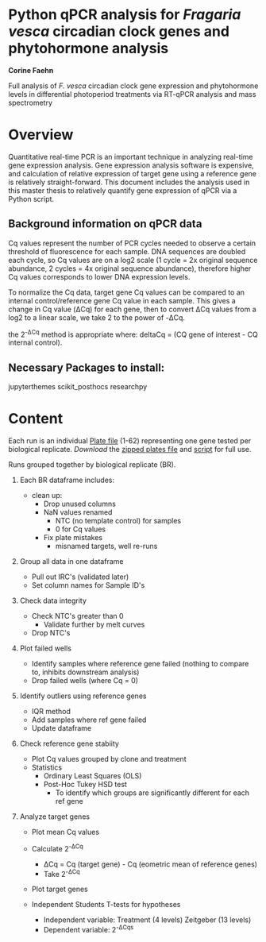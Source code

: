 # Python qPCR analysis for *Fragaria vesca* circadian clock genes and phytohormone analysis
**Corine Faehn**

Full analysis of *F. vesca* circadian clock gene expression and phytohormone levels in differential photoperiod treatments via RT-qPCR analysis and mass spectrometry

# Overview
Quantitative real-time PCR is an important technique in analyzing real-time gene expression analysis. Gene expression analysis software is expensive, and calculation of relative expression of target gene using a reference gene is relatively straight-forward. This document includes the analysis used in this master thesis to relatively quantify gene expression of qPCR via a Python script. 

## Background information on qPCR data
Cq values represent the number of PCR cycles needed to observe a certain threshold of fluorescence for each sample. DNA sequences are doubled each cycle, so Cq values are on a log2 scale (1 cycle = 2x original sequence abundance, 2 cycles = 4x original sequence abundance), therefore higher Cq values corresponds to lower DNA expression levels. 

To normalize the Cq data, target gene Cq values can be compared to an internal control/reference gene Cq value in each sample. 
This gives a change in Cq value (ΔCq) for each gene, then to convert ΔCq values from a log2 to a linear scale, we take 2 to the power of -ΔCq.

the 2<sup>-ΔCq</sup> method is appropriate where: 
    deltaCq =  (CQ gene of interest - CQ internal control).


## Necessary Packages to install:

jupyterthemes
scikit_posthocs
researchpy

# Content 
Each run is an individual [Plate file](https://github.com/corinef/thesis-Python-qPCR/tree/main/Plate%20files) (1-62) representing one gene tested per biological replicate. *Download* the [zipped plates file](https://github.com/corinef/Python-qPCR-analysis/blob/main/Plate%20files/plate_files.zip) and [script](https://github.com/corinef/Python-qPCR-analysis/blob/main/Updated_qPCRdata_analysis.ipynb) for full use. 


Runs grouped together by biological replicate (BR). 

1. Each BR dataframe includes: 
    * clean up:
        * Drop unused columns
        * NaN values renamed
            * NTC (no template control) for samples
            * 0 for Cq values
        * Fix plate mistakes 
            * misnamed targets, well re-runs
            
2. Group all data in one dataframe
    * Pull out IRC's (validated later)
    * Set column names for Sample ID's

3. Check data integrity
    * Check NTC's greater than 0
        * Validate further by melt curves
    * Drop NTC's
    
4. Plot failed wells
    * Identify samples where reference gene failed (nothing to compare to, inhibits downstream analysis)
    * Drop failed wells (where Cq = 0)
    
5. Identify outliers using reference genes
    * IQR method
    * Add samples where ref gene failed
    * Update dataframe
   
6. Check reference gene stabiity
    * Plot Cq values grouped by clone and treatment
    * Statistics
        * Ordinary Least Squares (OLS)
        * Post-Hoc Tukey HSD test
            * To identify which groups are significantly different for each ref gene
            
7. Analyze target genes
    * Plot mean Cq values
    * Calculate 2<sup>-ΔCq
    
        * ΔCq = Cq (target gene) - Cq (eometric mean of reference genes)
        * Take 2<sup>-ΔCq
    * Plot target genes
    * Independent Students T-tests for hypotheses
        * Independent variable: Treatment (4 levels) Zeitgeber (13 levels)
        * Dependent variable: 2<sup>-ΔCqs



    
<!-- This content will not appear in the rendered Markdown   

Unused for analysis:
    Inter-Run-Calibrator (IRC) dataframe includes:
    * Merge of all IRC data
    * Grouped by plate
    * Fit Ordinary Least Squares (OLS) regression model using an estimation method
        * estimate relationship between plate and Cq values  
-->
